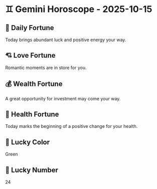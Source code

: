 # ♊ Gemini Horoscope - 2025-10-15

## 🎯 Daily Fortune

Today brings abundant luck and positive energy your way.

## 💘 Love Fortune

Romantic moments are in store for you.

## 💰 Wealth Fortune

A great opportunity for investment may come your way.

## 🌱 Health Fortune

Today marks the beginning of a positive change for your health.

## 🎨 Lucky Color

Green

## 🔢 Lucky Number

24
